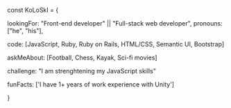 const KoLoSkI = {

  lookingFor: "Front-end developer" || "Full-stack web developer",
  pronouns: ["he", "his"],
  
  code: [JavaScript, Ruby, Ruby on Rails, HTML/CSS, Semantic UI, Bootstrap]
  
  askMeAbout: [Football, Chess, Kayak, Sci-fi movies]
  
  challenge: "I am strenghtening my JavaScript skills"
  
  
  funFacts: ['I have 1+ years of work experience with Unity'] 
  
}
